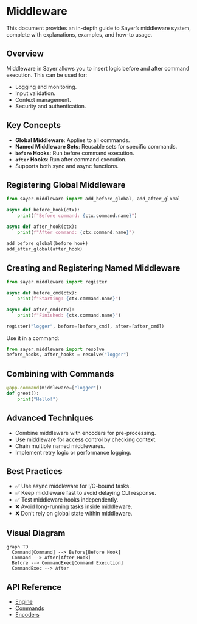 # Middleware

This document provides an in-depth guide to Sayer’s middleware system, complete with explanations, examples, and how-to usage.

## Overview

Middleware in Sayer allows you to insert logic before and after command execution. This can be used for:

* Logging and monitoring.
* Input validation.
* Context management.
* Security and authentication.

## Key Concepts

* **Global Middleware**: Applies to all commands.
* **Named Middleware Sets**: Reusable sets for specific commands.
* **`before` Hooks**: Run before command execution.
* **`after` Hooks**: Run after command execution.
* Supports both sync and async functions.

## Registering Global Middleware

```python
from sayer.middleware import add_before_global, add_after_global

async def before_hook(ctx):
    print(f"Before command: {ctx.command.name}")

async def after_hook(ctx):
    print(f"After command: {ctx.command.name}")

add_before_global(before_hook)
add_after_global(after_hook)
```

## Creating and Registering Named Middleware

```python
from sayer.middleware import register

async def before_cmd(ctx):
    print(f"Starting: {ctx.command.name}")

async def after_cmd(ctx):
    print(f"Finished: {ctx.command.name}")

register("logger", before=[before_cmd], after=[after_cmd])
```

Use it in a command:

```python
from sayer.middleware import resolve
before_hooks, after_hooks = resolve("logger")
```

## Combining with Commands

```python
@app.command(middleware=["logger"])
def greet():
    print("Hello!")
```

## Advanced Techniques

* Combine middleware with encoders for pre-processing.
* Use middleware for access control by checking context.
* Chain multiple named middlewares.
* Implement retry logic or performance logging.

## Best Practices

* ✅ Use async middleware for I/O-bound tasks.
* ✅ Keep middleware fast to avoid delaying CLI response.
* ✅ Test middleware hooks independently.
* ❌ Avoid long-running tasks inside middleware.
* ❌ Don’t rely on global state within middleware.

## Visual Diagram

```mermaid
graph TD
  Command[Command] --> Before[Before Hook]
  Command --> After[After Hook]
  Before --> CommandExec[Command Execution]
  CommandExec --> After
```

## API Reference

* [Engine](../api-reference/core/engine.md)
* [Commands](./commands.md)
* [Encoders](./encoders.md)
